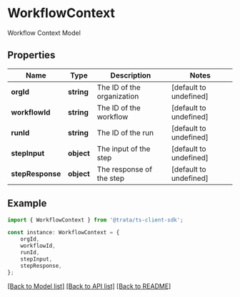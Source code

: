 # WorkflowContext

Workflow Context Model

## Properties

Name | Type | Description | Notes
------------ | ------------- | ------------- | -------------
**orgId** | **string** | The ID of the organization | [default to undefined]
**workflowId** | **string** | The ID of the workflow | [default to undefined]
**runId** | **string** | The ID of the run | [default to undefined]
**stepInput** | **object** | The input of the step | [default to undefined]
**stepResponse** | **object** | The response of the step | [default to undefined]

## Example

```typescript
import { WorkflowContext } from '@trata/ts-client-sdk';

const instance: WorkflowContext = {
    orgId,
    workflowId,
    runId,
    stepInput,
    stepResponse,
};
```

[[Back to Model list]](../README.md#documentation-for-models) [[Back to API list]](../README.md#documentation-for-api-endpoints) [[Back to README]](../README.md)
